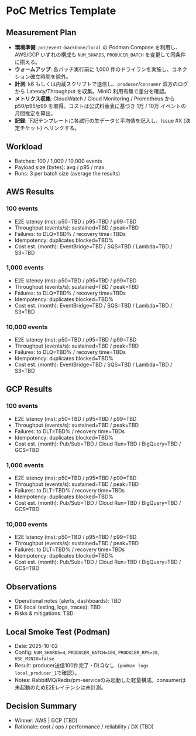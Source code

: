 # PoC Metrics Template

## Measurement Plan
- **環境準備**: `poc/event-backbone/local` の Podman Compose を利用し、AWS/GCP いずれの構成も `NUM_SHARDS`, `PRODUCER_BATCH` を変更して同条件に揃える。
- **ウォームアップ**: 各バッチ実行前に 1,000 件のドライランを実施し、コネクション確立時間を除外。
- **計測**: k6 もしくは内蔵スクリプトで送信し、`producer`/`consumer` 双方のログから Latency/Throughput を収集。MinIO 利用有無で差分を確認。
- **メトリクス収集**: CloudWatch / Cloud Monitoring / Prometheus から p50/p95/p99 を取得。コストは公式料金表に基づき 1万 / 10万 イベントの月間推定を算出。
- **記録**: 下記テンプレートに各試行の生データと平均値を記入し、Issue #X (決定チケット) へリンクする。

## Workload
- Batches: 100 / 1,000 / 10,000 events
- Payload size (bytes): avg / p95 / max
- Runs: 3 per batch size (average the results)

## AWS Results

### 100 events
- E2E latency (ms): p50=TBD / p95=TBD / p99=TBD
- Throughput (events/s): sustained=TBD / peak=TBD
- Failures: to DLQ=TBD% / recovery time=TBDs
- Idempotency: duplicates blocked=TBD%
- Cost est. (month): EventBridge=TBD / SQS=TBD / Lambda=TBD / S3=TBD

### 1,000 events
- E2E latency (ms): p50=TBD / p95=TBD / p99=TBD
- Throughput (events/s): sustained=TBD / peak=TBD
- Failures: to DLQ=TBD% / recovery time=TBDs
- Idempotency: duplicates blocked=TBD%
- Cost est. (month): EventBridge=TBD / SQS=TBD / Lambda=TBD / S3=TBD

### 10,000 events
- E2E latency (ms): p50=TBD / p95=TBD / p99=TBD
- Throughput (events/s): sustained=TBD / peak=TBD
- Failures: to DLQ=TBD% / recovery time=TBDs
- Idempotency: duplicates blocked=TBD%
- Cost est. (month): EventBridge=TBD / SQS=TBD / Lambda=TBD / S3=TBD

## GCP Results

### 100 events
- E2E latency (ms): p50=TBD / p95=TBD / p99=TBD
- Throughput (events/s): sustained=TBD / peak=TBD
- Failures: to DLT=TBD% / recovery time=TBDs
- Idempotency: duplicates blocked=TBD%
- Cost est. (month): Pub/Sub=TBD / Cloud Run=TBD / BigQuery=TBD / GCS=TBD

### 1,000 events
- E2E latency (ms): p50=TBD / p95=TBD / p99=TBD
- Throughput (events/s): sustained=TBD / peak=TBD
- Failures: to DLT=TBD% / recovery time=TBDs
- Idempotency: duplicates blocked=TBD%
- Cost est. (month): Pub/Sub=TBD / Cloud Run=TBD / BigQuery=TBD / GCS=TBD

### 10,000 events
- E2E latency (ms): p50=TBD / p95=TBD / p99=TBD
- Throughput (events/s): sustained=TBD / peak=TBD
- Failures: to DLT=TBD% / recovery time=TBDs
- Idempotency: duplicates blocked=TBD%
- Cost est. (month): Pub/Sub=TBD / Cloud Run=TBD / BigQuery=TBD / GCS=TBD

## Observations
- Operational notes (alerts, dashboards): TBD
- DX (local testing, logs, traces): TBD
- Risks & mitigations: TBD

## Local Smoke Test (Podman)
- Date: 2025-10-02
- Config: `NUM_SHARDS=4`, `PRODUCER_BATCH=100`, `PRODUCER_RPS=20`, `USE_MINIO=false`
- Result: producer送信100件完了・DLQなし（`podman logs local_producer_1`で確認）。
- Notes: RabbitMQ/Redis/pm-serviceのみ起動した軽量構成。consumerは未起動のためE2Eレイテンシは未計測。

## Decision Summary
- Winner: AWS | GCP (TBD)
- Rationale: cost / ops / performance / reliability / DX (TBD)
